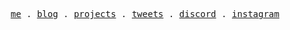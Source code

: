 <p align="center">
  <samp>
    <a href="https://winit.dev">me</a> .
    <a href="https://winit.dev/blog">blog</a> .
    <a href="https://winit.dev/projects">projects</a> . 
    <a href="https://twitter.com/hiwinit">tweets</a> .
    <a href="https://www.discord.gg/kstbmvGRXx">discord</a> .
    <a href="https://instagram.com/heywinit">instagram</a>
  </samp>
</p>
